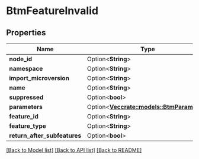 # BtmFeatureInvalid

## Properties

Name | Type | Description | Notes
------------ | ------------- | ------------- | -------------
**node_id** | Option<**String**> |  | [optional]
**namespace** | Option<**String**> |  | [optional]
**import_microversion** | Option<**String**> |  | [optional]
**name** | Option<**String**> |  | [optional]
**suppressed** | Option<**bool**> |  | [optional]
**parameters** | Option<[**Vec<crate::models::BtmParameter>**](BTMParameter.md)> |  | [optional]
**feature_id** | Option<**String**> |  | [optional]
**feature_type** | Option<**String**> |  | [optional]
**return_after_subfeatures** | Option<**bool**> |  | [optional]

[[Back to Model list]](../README.md#documentation-for-models) [[Back to API list]](../README.md#documentation-for-api-endpoints) [[Back to README]](../README.md)


